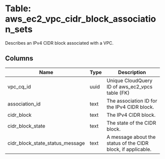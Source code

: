 
# Table: aws_ec2_vpc_cidr_block_association_sets
Describes an IPv4 CIDR block associated with a VPC.
## Columns
| Name        | Type           | Description  |
| ------------- | ------------- | -----  |
|vpc_cq_id|uuid|Unique CloudQuery ID of aws_ec2_vpcs table (FK)|
|association_id|text|The association ID for the IPv4 CIDR block.|
|cidr_block|text|The IPv4 CIDR block.|
|cidr_block_state|text|The state of the CIDR block.|
|cidr_block_state_status_message|text|A message about the status of the CIDR block, if applicable.|
